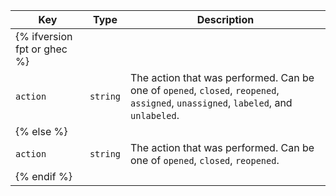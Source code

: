Key | Type | Description
----|------|-------------
| {% ifversion fpt or ghec %} |
`action`|`string` | The action that was performed. Can be one of `opened`, `closed`, `reopened`, `assigned`, `unassigned`, `labeled`, and `unlabeled`.
| {% else %} |
`action`|`string` | The action that was performed. Can be one of `opened`, `closed`, `reopened`.
| {% endif %} |
